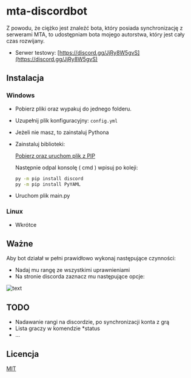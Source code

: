 # mta-discordbot

Z powodu, że ciężko jest znaleźć bota, który posiada synchronizację z serwerami MTA, to udostępniam bota mojego autorstwa, który jest cały czas rozwijany.

- Serwer testowy: [https://discord.gg/JjRy8W5gvS](https://discord.gg/JjRy8W5gvS)

## Instalacja

### Windows
- Pobierz pliki oraz wypakuj do jednego folderu.
- Uzupełnij plik konfiguracyjny: ```config.yml```
- Jeżeli nie masz, to zainstaluj Pythona
- Zainstaluj biblioteki:
  
  [Pobierz oraz uruchom plik z PIP](https://bootstrap.pypa.io/get-pip.py)
  
  Następnie odpal konsolę ( cmd )
  wpisuj po koleji:
  ```bash
  py -m pip install discord
  py -m pip install PyYAML
  ```
  
- Uruchom plik main.py

### Linux

- Wkrótce

## Ważne
Aby bot działał w pełni prawidłowo wykonaj następujące czynności:
- Nadaj mu rangę ze wszystkimi uprawnieniami
- Na stronie discorda zaznacz mu następujące opcje:

![text](https://i.imgur.com/OImSYbM.png)

## TODO
- Nadawanie rangi na discordzie, po synchronizacji konta z grą
- Lista graczy w komendzie *status
- ...

## Licencja
[MIT](https://choosealicense.com/licenses/mit/)
